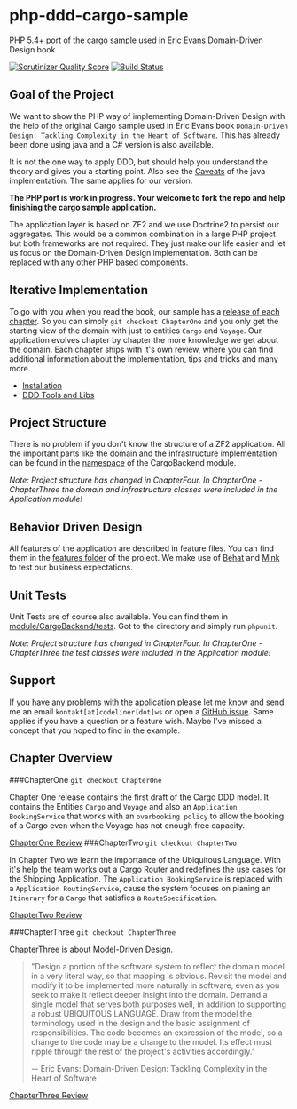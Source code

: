 php-ddd-cargo-sample
====================

PHP 5.4+ port of the cargo sample used in Eric Evans Domain-Driven Design book

[![Scrutinizer Quality Score](https://scrutinizer-ci.com/g/codeliner/php-ddd-cargo-sample/badges/quality-score.png?s=d68042d97e40904ec369e137b60a1076509298f8)](https://scrutinizer-ci.com/g/codeliner/php-ddd-cargo-sample/)
[![Build Status](https://travis-ci.org/codeliner/php-ddd-cargo-sample.png?branch=master)](https://travis-ci.org/codeliner/php-ddd-cargo-sample)

Goal of the Project
-------------------
We want to show the PHP way of implementing Domain-Driven Design with the help of
the original Cargo sample used in Eric Evans book
`Domain-Driven Design: Tackling Complexity in the Heart of Software`.
This has already been done using java and a C# version is also available.

It is not the one way to apply DDD, but should help you understand the theory
and gives you a starting point. Also see the [Caveats](http://dddsample.sourceforge.net/) of the 
java implementation. The same applies for our version. 

<b>The PHP port is work in progress. Your welcome to fork the repo and help finishing the cargo sample application.</b>

The application layer is based on ZF2 and we use Doctrine2 to persist our aggregates.
This would be a common combination in a large PHP project but both frameworks are not required. They just make our life easier and let us focus on the Domain-Driven Design implementation. Both can be replaced with any other PHP based components.

Iterative Implementation
------------------------
To go with you when you read the book, our sample has a [release of each chapter](https://github.com/codeliner/php-ddd-cargo-sample#chapter-overview). So you can
simply `git checkout ChapterOne` and you only get the starting view of the domain
with just to entities `Cargo` and `Voyage`. Our application evolves chapter by chapter
the more knowledge we get about the domain. Each chapter ships with it's own review, where you can find additional information about the implementation, tips and tricks and many more.

+ [Installation](https://github.com/codeliner/php-ddd-cargo-sample/blob/master/docs/installation.md)
+ [DDD Tools and Libs](https://github.com/codeliner/php-ddd-cargo-sample/blob/master/docs/domain-driven-design-tools.md)

Project Structure
-----------------
There is no problem if you don't know the structure of a ZF2 application. All the important
parts like the domain and the infrastructure implementation can be found in the [namespace](https://github.com/codeliner/php-ddd-cargo-sample/tree/master/module/CargoBackend/src/CargoBackend) of the CargoBackend module.

*Note: Project structure has changed in ChapterFour. In ChapterOne - ChapterThree the domain and infrastructure classes were included in the Application module!*

Behavior Driven Design
----------------------
All features of the application are described in feature files. You can find them in
the [features folder](https://github.com/codeliner/php-ddd-cargo-sample/tree/master/features) of the project.
We make use of [Behat](http://behat.org/) and [Mink](http://mink.behat.org/) to test our
business expectations.

Unit Tests
----------
Unit Tests are of course also available. You can find them in [module/CargoBackend/tests](https://github.com/codeliner/php-ddd-cargo-sample/tree/master/module/CargoBackend/tests).
Got to the directory and simply run `phpunit`.

*Note: Project structure has changed in ChapterFour. In ChapterOne - ChapterThree the test classes were included in the Application module!*

Support
-------
If you have any problems with the application please let me know and send me an email `kontakt[at]codeliner[dot]ws` or open a [GitHub issue](https://github.com/codeliner/php-ddd-cargo-sample/issues?state=open).
Same applies if you have a question or a feature wish.
Maybe I've missed a concept that you hoped to find in the example.

Chapter Overview
----------------

###ChapterOne
`git checkout ChapterOne`

Chapter One release contains the first draft of the Cargo DDD model.
It contains the Entities `Cargo` and `Voyage` and also an `Application BookingService` that works with an `overbooking policy`
to allow the booking of a Cargo even when the Voyage has not enough free capacity.

[ChapterOne Review](https://github.com/codeliner/php-ddd-cargo-sample/blob/master/docs/ChapterOne-Review.md)
###ChapterTwo
`git checkout ChapterTwo`

In Chapter Two we learn the importance of the Ubiquitous Language. With it's help the team works out a Cargo Router and redefines the use cases for the Shipping Application. The `Application BookingService` is replaced with a `Application RoutingService`, cause the system focuses on planing an `Itinerary` for a `Cargo` that satisfies a `RouteSpecification`.

[ChapterTwo Review](https://github.com/codeliner/php-ddd-cargo-sample/blob/master/docs/ChapterTwo-Review.md)

###ChapterThree
`git checkout ChapterThree`

ChapterThree is about Model-Driven Design.

> "Design a portion of the software system to reflect the domain model in a very literal way, so that
> mapping is obvious. Revisit the model and modify it to be implemented more naturally in software,
> even as you seek to make it reflect deeper insight into the domain. Demand a single model that
> serves both purposes well, in addition to supporting a robust UBIQUITOUS LANGUAGE.
> Draw from the model the terminology used in the design and the basic assignment of responsibilities.
> The code becomes an expression of the model, so a change to the code may be a change to the
> model. Its effect must ripple through the rest of the project's activities accordingly."
>
> -- Eric Evans: Domain-Driven Design: Tackling Complexity in the Heart of Software

[ChapterThree Review](https://github.com/codeliner/php-ddd-cargo-sample/blob/master/docs/ChapterThree-Review.md)
